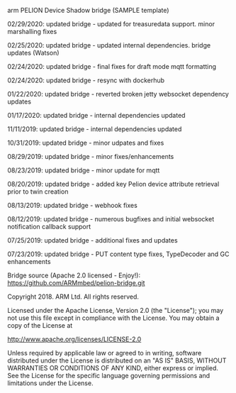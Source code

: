 arm PELION Device Shadow bridge (SAMPLE template)
  
02/29/2020: updated bridge - updated for treasuredata support. minor marshalling fixes

02/25/2020: updated bridge - updated internal dependencies. bridge updates (Watson)

02/24/2020: updated bridge - final fixes for draft mode mqtt formatting

02/24/2020: updated bridge - resync with dockerhub

01/22/2020: updated bridge - reverted broken jetty websocket dependency updates

01/17/2020: updated bridge - internal dependencies updated

11/11/2019: updated bridge - internal dependencies updated

10/31/2019: updated bridge - minor udpates and fixes

08/29/2019: updated bridge - minor fixes/enhancements

08/23/2019: updated bridge - minor update for mqtt

08/20/2019: updated bridge - added key Pelion device attribute retrieval prior to twin creation

08/13/2019: updated bridge - webhook fixes

08/12/2019: updated bridge - numerous bugfixes and initial websocket notification callback support

07/25/2019: updated bridge - additional fixes and updates

07/23/2019: updated bridge - PUT content type fixes, TypeDecoder and GC enhancements

Bridge source (Apache 2.0 licensed - Enjoy!): https://github.com/ARMmbed/pelion-bridge.git

Copyright 2018. ARM Ltd. All rights reserved.

Licensed under the Apache License, Version 2.0 (the "License");
you may not use this file except in compliance with the License.
You may obtain a copy of the License at

   http://www.apache.org/licenses/LICENSE-2.0

Unless required by applicable law or agreed to in writing, software
distributed under the License is distributed on an "AS IS" BASIS,
WITHOUT WARRANTIES OR CONDITIONS OF ANY KIND, either express or implied.
See the License for the specific language governing permissions and
limitations under the License. 
